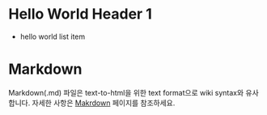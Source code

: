 # Hello World Header 1

* hello world list item

# Markdown

Markdown(.md) 파일은 text-to-html을 위한 text format으로 wiki syntax와 유사합니다. 자세한 사항은 [Makrdown](http://daringfireball.net/projects/markdown/) 페이지를 참조하세요.
